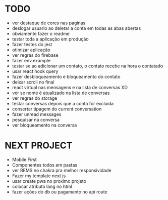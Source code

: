 # TODO

- ver destaque de cores nas paginas
- deslogar usuario ao deletar a conta em todas as abas abertas
- obviamente fazer o readme
- testar toda a aplicação em produção
- fazer testes do jest
- otimizar aplicação
- ver regras do firebase
- fazer env.example
- testar se ao adicionar um contato, o contato recebe na hora o contatado
- usar react hook query
- fazer desbloqueamento e bloqueamento do contato
- deixar scroll no final
- react virtual nas mensagens e na lista de conversas XD
- ver se nome é atualizado na lista de conversas
- ver regras do storage
- testar conversas depois que a conta for excluida
- consertar tipagem do current conversation
- fazer unread messages
- pesquisar na conversa
- ver bloqueamento na conversa

# NEXT PROJECT

- Mobile First
- Componentes todos em pastas
- ver REMS no chakra pra melhor responsividade
- Fazer my template next js
- usar create pwa no proximo projeto
- colocar atributo lang no html
- fazer ações do db ou pagamento no api route

